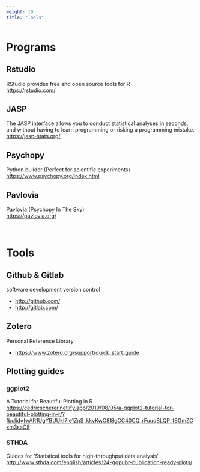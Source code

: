 ```yaml
---
weight: 10
title: "Tools"
---
```


# Programs

## Rstudio

RStudio provides free and open source tools for R <br>
https://rstudio.com/

## JASP

The JASP interface allows you to conduct statistical analyses in seconds, and
without having to learn programming or risking a programming mistake. <br>
https://jasp-stats.org/

## Psychopy

Python builder (Perfect for scientific experiments) <br>
https://www.psychopy.org/index.html

## Pavlovia

Pavlovia (Psychopy In The Sky) <br>
https://pavlovia.org/

# <br> Tools

## Github & Gitlab

software development version control <br>

- http://github.com/
- http://gitlab.com/

## Zotero

Personal Reference Library <br>

- https://www.zotero.org/support/quick_start_guide

## Plotting guides

### ggplot2

A Tutorial for Beautiful Plotting in R <br>
https://cedricscherer.netlify.app/2019/08/05/a-ggplot2-tutorial-for-beautiful-plotting-in-r/?fbclid=IwAR1UgYBUUkI7Ie1ZnS_kkvKwC8l8gCC40CQ_rFuuqBLQP_fSGmZCxm3saC8 <br>

### STHDA

Guides for 'Statistical tools for high-throughput data analysis' <br>
http://www.sthda.com/english/articles/24-ggpubr-publication-ready-plots/
